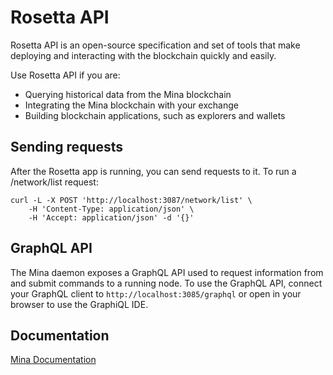 # Rosetta API
Rosetta API is an open-source specification and set of tools that make deploying and interacting with the blockchain quickly and easily.

Use Rosetta API if you are:
- Querying historical data from the Mina blockchain
- Integrating the Mina blockchain with your exchange
- Building blockchain applications, such as explorers and wallets

## Sending requests
After the Rosetta app is running, you can send requests to it. To run a /network/list request:
```
curl -L -X POST 'http://localhost:3087/network/list' \
    -H 'Content-Type: application/json' \
    -H 'Accept: application/json' -d '{}'
```

## GraphQL API

The Mina daemon exposes a GraphQL API used to request information from and submit commands to a running node.
To use the GraphQL API, connect your GraphQL client to `http://localhost:3085/graphql` or open in your browser to use the GraphiQL IDE.

## Documentation
[Mina Documentation](https://docs.minaprotocol.com/)
